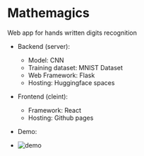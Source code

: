 # Mathemagics

Web app for hands written digits recognition

- Backend (server): 
  - Model: CNN
  - Training dataset: MNIST Dataset
  - Web Framework: Flask
  - Hosting: Huggingface spaces

- Frontend (cleint):
  - Framework: React
  - Hosting: Github pages


- Demo: 
 - ![demo](https://github.com/pandysudhan/mathemagics/assets/83126616/3ecb2d2a-e04e-4d1b-a08b-d1d7e1cb5c7f)



